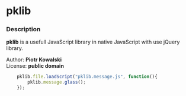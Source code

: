pklib
=====

### Description
**pklib** is a usefull JavaScript library in native JavaScript with use jQuery library.
 
Author: **Piotr Kowalski**<br />
License: **public domain**

```js
    pklib.file.loadScript("pklib.message.js", function(){
        pklib.message.glass();
    });
```

